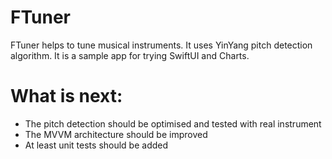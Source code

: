 # FTuner
FTuner helps to tune musical instruments. 
It uses YinYang pitch detection algorithm.
It is a sample app for trying SwiftUI and Charts. 


# What is next:
- The pitch detection should be optimised and tested with real instrument
- The MVVM architecture should be improved
- At least unit tests should be added
